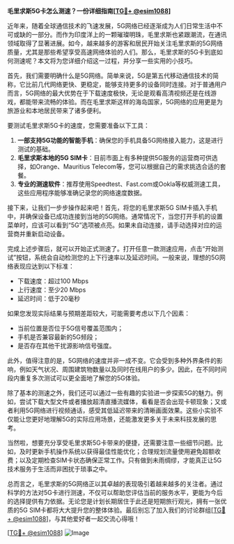 **毛里求斯5G卡怎么测速？一份详细指南[[TG💪+ @esim1088](https://t.me/s/esim1088)]**

近年来，随着全球通信技术的飞速发展，5G网络已经逐渐成为人们日常生活中不可或缺的一部分。而作为印度洋上的一颗璀璨明珠，毛里求斯也紧跟潮流，在通讯领域取得了显著进展。如今，越来越多的游客和居民开始关注毛里求斯的5G网络质量，尤其是那些希望享受高速网络体验的人们。那么，毛里求斯的5G卡到底如何测速呢？本文将为您详细介绍这一过程，并分享一些实用的小技巧。

首先，我们需要明确什么是5G网络。简单来说，5G是第五代移动通信技术的简称，它比前几代网络更快、更稳定，能够支持更多的设备同时连接。对于普通用户而言，5G网络的最大优势在于下载速度极快，无论是观看高清视频还是在线游戏，都能带来流畅的体验。而在毛里求斯这样的海岛国家，5G网络的应用更是为旅游业和本地居民带来了诸多便利。

要测试毛里求斯5G卡的速度，您需要准备以下工具：
1. **一部支持5G功能的智能手机**：确保您的手机具备5G网络接入能力，这是进行测试的基础。
2. **毛里求斯本地的5G SIM卡**：目前市面上有多种提供5G服务的运营商可供选择，如Orange、Mauritius Telecom等，您可以根据自己的需求挑选合适的套餐。
3. **专业的测速软件**：推荐使用Speedtest、Fast.com或Ookla等权威测速工具，这些应用程序能够准确记录您的网络速度数据。

接下来，让我们一步步操作起来吧！首先，将您的毛里求斯5G SIM卡插入手机中，并确保设备已成功连接到当地的5G网络。通常情况下，当您打开手机的设置菜单时，应该可以看到“5G”选项被点亮。如果未自动连接，请手动选择对应的运营商并重新启动设备。

完成上述步骤后，就可以开始正式测速了。打开任意一款测速应用，点击“开始测试”按钮，系统会自动检测您的上下行速率以及延迟时间。一般来说，理想的5G网络表现应达到以下标准：
- 下载速度：超过100 Mbps
- 上行速度：至少20 Mbps
- 延迟时间：低于20毫秒

如果您发现实际结果与预期差距较大，可能需要考虑以下几个因素：
- 当前位置是否位于5G信号覆盖范围内；
- 手机是否兼容最新的5G频段；
- 是否存在其他干扰源影响信号强度。

此外，值得注意的是，5G网络的速度并非一成不变。它会受到多种外界条件的影响，例如天气状况、周围建筑物数量以及同时在线用户的多少。因此，在不同时间段内重复多次测试可以更全面地了解您的5G体验。

除了基本的测速之外，我们还可以通过一些有趣的实验进一步探索5G的魅力。例如，尝试下载大型文件或者播放超清直播流媒体，看看是否会出现卡顿现象；又或者利用5G网络进行视频通话，感受其低延迟带来的清晰画面效果。这些小实验不仅能让您更好地理解5G的实际应用场景，还能激发更多关于未来科技发展的思考。

当然啦，想要充分享受毛里求斯5G卡带来的便捷，还需要注意一些细节问题。比如，及时更新手机操作系统以获得最佳性能优化；合理规划流量使用避免超额收费；以及定期检查SIM卡状态确保正常工作。只有做到未雨绸缪，才能真正让5G技术服务于生活而非困扰于琐事之中。

总而言之，毛里求斯的5G网络正以其卓越的表现吸引着越来越多的关注者。通过科学的方法对5G卡进行测速，不仅可以帮助您评估当前的服务水平，更能为今后的选择提供有力依据。无论您是计划长期居住于此还是短期旅行观光，拥有一张优质的5G SIM卡都将大大提升您的整体体验。最后别忘了加入我们的讨论群组[[TG💪+ @esim1088](https://t.me/s/esim1088)]，与其他爱好者一起交流心得哦！

[[TG💪+ @esim1088](https://t.me/s/esim1088)] ![Image](https://i.postimg.cc/4NQfJmqS/Snipaste-2025-05-13-00-14-12.png)